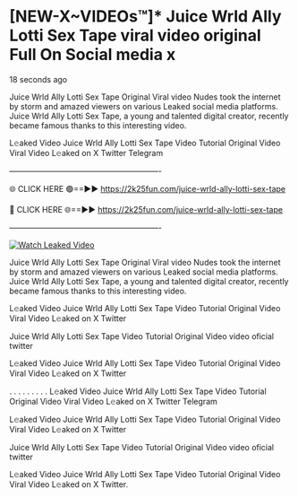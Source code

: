 # [NEW-X~VIDEOs™]* Juice Wrld Ally Lotti Sex Tape viral video original Full On Social media x

18 seconds ago

Juice Wrld Ally Lotti Sex Tape Original Viral video Nudes took the internet by storm and amazed viewers on various Leaked social media platforms. Juice Wrld Ally Lotti Sex Tape, a young and talented digital creator, recently became famous thanks to this interesting video.

L𝚎aked Video Juice Wrld Ally Lotti Sex Tape Video Tutorial Original Video Viral Video L𝚎aked on X Twitter Telegram

———————————————————-

🌐 CLICK HERE 🟢==►► https://2k25fun.com/juice-wrld-ally-lotti-sex-tape

🔴 CLICK HERE 🌐==►► https://2k25fun.com/juice-wrld-ally-lotti-sex-tape

———————————————————-

[![Watch Leaked Video](https://miro.medium.com/v2/resize:fit:828/format:webp/1*cilzJN44JGOrTw9NJCrNHA.gif "Watch Leaked Video")](https://2k25fun.com/juice-wrld-ally-lotti-sex-tape)

Juice Wrld Ally Lotti Sex Tape Original Viral video Nudes took the internet by storm and amazed viewers on various Leaked social media platforms. Juice Wrld Ally Lotti Sex Tape, a young and talented digital creator, recently became famous thanks to this interesting video.

L𝚎aked Video Juice Wrld Ally Lotti Sex Tape Video Tutorial Original Video Viral Video L𝚎aked on X Twitter

Juice Wrld Ally Lotti Sex Tape Video Tutorial Original Video video oficial twitter

L𝚎aked Video Juice Wrld Ally Lotti Sex Tape Video Tutorial Original Video Viral Video L𝚎aked on X Twitter

. . . . . . . . . L𝚎aked Video Juice Wrld Ally Lotti Sex Tape Video Tutorial Original Video Viral Video L𝚎aked on X Twitter Telegram

L𝚎aked Video Juice Wrld Ally Lotti Sex Tape Video Tutorial Original Video Viral Video L𝚎aked on X Twitter

Juice Wrld Ally Lotti Sex Tape Video Tutorial Original Video video oficial twitter

L𝚎aked Video Juice Wrld Ally Lotti Sex Tape Video Tutorial Original Video Viral Video L𝚎aked on X Twitter.